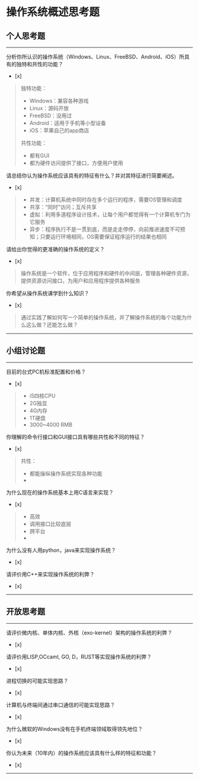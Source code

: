 # 操作系统概述思考题

## 个人思考题

---

分析你所认识的操作系统（Windows、Linux、FreeBSD、Android、iOS）所具有的独特和共性的功能？
- [x]  

>   独特功能：
>   * Windows：兼容各种游戏
>   * Linux：源码开放
>   * FreeBSD：没用过
>   * Android：适用于手机等小型设备
>   * iOS：苹果自己的app商店
>
>共性功能：
>   * 都有GUI
>   * 都为硬件访问提供了接口，方便用户使用


请总结你认为操作系统应该具有的特征有什么？并对其特征进行简要阐述。
- [x]  

>   * 并发：计算机系统中同时存在多个运行的程序，需要OS管理和调度
>   * 共享：“同时”访问；互斥共享
>   * 虚拟：利用多道程序设计技术，让每个用户都觉得有一个计算机专门为它服务
>   * 异步：程序执行不是一贯到底，而是走走停停，向前推进速度不可预知；只要运行环境相同，OS需要保证程序运行的结果也相同

请给出你觉得的更准确的操作系统的定义？
- [x]  

>   操作系统是一个软件，位于应用程序和硬件的中间层，管理各种硬件资源，提供资源访问接口，为用户和应用程序提供各种服务

你希望从操作系统课学到什么知识？
- [x]  

>   通过实践了解如何写一个简单的操作系统，并了解操作系统的每个功能为什么这么做？还能怎么做？

---

## 小组讨论题

---

目前的台式PC机标准配置和价格？
- [x]  

>   * i5四核CPU
>   * 2G独显
>   * 4G内存
>   * 1T硬盘
>   * 3000~4000 RMB

你理解的命令行接口和GUI接口具有哪些共性和不同的特征？
- [x]  

>   共性：
>   * 都能操纵操作系统实现各种功能
>   * 

为什么现在的操作系统基本上用C语言来实现？
- [x]  

>   * 高效
>   * 调用接口比较底层
>   * 跨平台
>   *

为什么没有人用python，java来实现操作系统？
- [x]  

>  

请评价用C++来实现操作系统的利弊？
- [x]  

>  

---

## 开放思考题

---

请评价微内核、单体内核、外核（exo-kernel）架构的操作系统的利弊？
- [x]  

>  

请评价用LISP,OCcaml, GO, D，RUST等实现操作系统的利弊？
- [x]  

>  

进程切换的可能实现思路？
- [x]  

>  

计算机与终端间通过串口通信的可能实现思路？
- [x]  

>  

为什么微软的Windows没有在手机终端领域取得领先地位？
- [x]  

>  

你认为未来（10年内）的操作系统应该具有什么样的特征和功能？
- [x]  

>  

---
